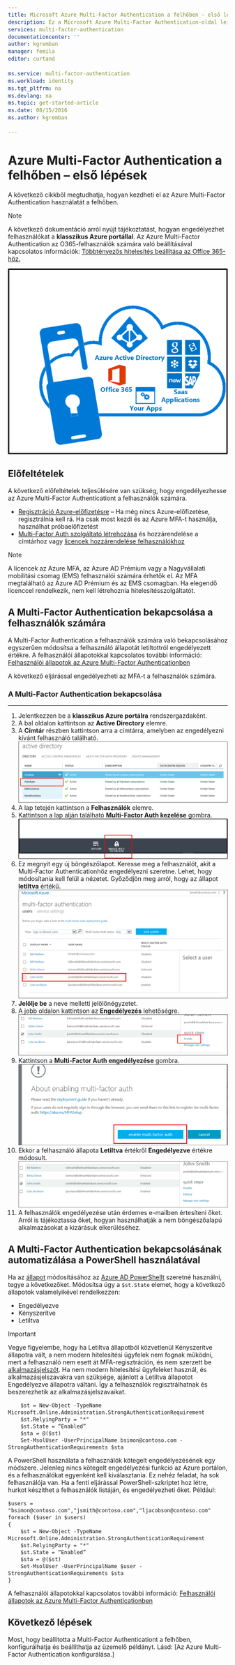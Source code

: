 ```yaml
---
title: Microsoft Azure Multi-Factor Authentication a felhőben – első lépések
description: Ez a Microsoft Azure Multi-Factor Authentication-oldal leírja, hogyan kezdheti el az Azure MFA használatát a felhőben.
services: multi-factor-authentication
documentationcenter: ''
author: kgremban
manager: femila
editor: curtand

ms.service: multi-factor-authentication
ms.workload: identity
ms.tgt_pltfrm: na
ms.devlang: na
ms.topic: get-started-article
ms.date: 08/15/2016
ms.author: kgremban

---
```

# Azure Multi-Factor Authentication a felhőben – első lépések
A következő cikkből megtudhatja, hogyan kezdheti el az Azure Multi-Factor Authentication használatát a felhőben.

> [!NOTE]
> A következő dokumentáció arról nyújt tájékoztatást, hogyan engedélyezhet felhasználókat a **klasszikus Azure portállal**. Az Azure Multi-Factor Authentication az O365-felhasználók számára való beállításával kapcsolatos információk: [Többtényezős hitelesítés beállítása az Office 365-höz.](https://support.office.com/article/Set-up-multi-factor-authentication-for-Office-365-users-8f0454b2-f51a-4d9c-bcde-2c48e41621c6?ui=en-US&rs=en-US&ad=US)
> 
> 

![MFA a felhőben](./media/multi-factor-authentication-get-started-cloud/mfa_in_cloud.png)

## Előfeltételek
A következő előfeltételek teljesülésére van szükség, hogy engedélyezhesse az Azure Multi-Factor Authenticationt a felhasználók számára.

* [Regisztráció Azure-előfizetésre](https://azure.microsoft.com/pricing/free-trial/) – Ha még nincs Azure-előfizetése, regisztrálnia kell rá. Ha csak most kezdi és az Azure MFA-t használja, használhat próbaelőfizetést
* [Multi-Factor Auth szolgáltató létrehozása](multi-factor-authentication-get-started-auth-provider.md) és hozzárendelése a címtárhoz vagy [licencek hozzárendelése felhasználókhoz](multi-factor-authentication-get-started-assign-licenses.md)

> [!NOTE]
> A licencek az Azure MFA, az Azure AD Prémium vagy a Nagyvállalati mobilitási csomag (EMS) felhasználói számára érhetők el.  Az MFA megtalálható az Azure AD Prémium és az EMS csomagban. Ha elegendő licenccel rendelkezik, nem kell létrehoznia hitelesítésszolgáltatót.
> 
> 

## A Multi-Factor Authentication bekapcsolása a felhasználók számára
A Multi-Factor Authentication a felhasználók számára való bekapcsolásához egyszerűen módosítsa a felhasználó állapotát letiltottról engedélyezett értékre.  A felhasználói állapotokkal kapcsolatos további információ: [Felhasználói állapotok az Azure Multi-Factor Authenticationben](multi-factor-authentication-get-started-user-states.md)

A következő eljárással engedélyezheti az MFA-t a felhasználók számára.

### A Multi-Factor Authentication bekapcsolása
- - -
1. Jelentkezzen be a **klasszikus Azure portálra** rendszergazdaként.
2. A bal oldalon kattintson az **Active Directory** elemre.
3. A **Címtár** részben kattintson arra a címtárra, amelyben az engedélyezni kívánt felhasználó található.
   ![Kattintson a címtár lehetőségre](./media/multi-factor-authentication-get-started-cloud/directory1.png)
4. A lap tetején kattintson a **Felhasználók** elemre.
5. Kattintson a lap alján található **Multi-Factor Auth kezelése** gombra.
   ![Kattintson a címtár lehetőségre](./media/multi-factor-authentication-get-started-cloud/manage1.png)
6. Ez megnyit egy új böngészőlapot.  Keresse meg a felhasználót, akit a Multi-Factor Authenticationhöz engedélyezni szeretne. Lehet, hogy módosítania kell felül a nézetet. Győződjön meg arról, hogy az állapot **letiltva** értékű.
   ![Felhasználó engedélyezése](./media/multi-factor-authentication-get-started-cloud/enable1.png)
7. **Jelölje be** a neve melletti jelölőnégyzetet.
8. A jobb oldalon kattintson az **Engedélyezés** lehetőségre.
   ![Felhasználó engedélyezése](./media/multi-factor-authentication-get-started-cloud/user1.png)
9. Kattintson a **Multi-Factor Auth engedélyezése** gombra.
   ![Felhasználó engedélyezése](./media/multi-factor-authentication-get-started-cloud/enable2.png)
10. Ekkor a felhasználó állapota **Letiltva** értékről **Engedélyezve** értékre módosult.
    ![Felhasználók engedélyezése](./media/multi-factor-authentication-get-started-cloud/user.png)
11. A felhasználók engedélyezése után érdemes e-mailben értesíteni őket.  Arról is tájékoztassa őket, hogyan használhatják a nem böngészőalapú alkalmazásokat a kizárásuk elkerüléséhez.

## A Multi-Factor Authentication bekapcsolásának automatizálása a PowerShell használatával
Ha az [állapot](multi-factor-authentication-whats-next.md) módosításához az [Azure AD PowerShellt](../powershell-install-configure.md) szeretné használni, tegye a következőket.  Módosítsa úgy a `$st.State` elemet, hogy a következő állapotok valamelyikével rendelkezzen:

* Engedélyezve
* Kényszerítve
* Letiltva  

> [!IMPORTANT]
> Vegye figyelembe, hogy ha Letiltva állapotból közvetlenül Kényszerítve állapotra vált, a nem modern hitelesítési ügyfelek nem fognak működni, mert a felhasználó nem esett át MFA-regisztráción, és nem szerzett be [alkalmazásjelszót](multi-factor-authentication-whats-next.md#app-passwords).  Ha nem modern hitelesítési ügyfeleket használ, és alkalmazásjelszavakra van szüksége, ajánlott a Letiltva állapotot Engedélyezve állapotra váltani.  Így a felhasználók regisztrálhatnak és beszerezhetik az alkalmazásjelszavaikat.   
> 
> 

        $st = New-Object -TypeName Microsoft.Online.Administration.StrongAuthenticationRequirement
        $st.RelyingParty = "*"
        $st.State = “Enabled”
        $sta = @($st)
        Set-MsolUser -UserPrincipalName bsimon@contoso.com -StrongAuthenticationRequirements $sta

A PowerShell használata a felhasználók kötegelt engedélyezésének egy módszere.  Jelenleg nincs kötegelt engedélyezési funkció az Azure portálon, és a felhasználókat egyenként kell kiválasztania.  Ez nehéz feladat, ha sok felhasználója van.  Ha a fenti eljárással PowerShell-szkriptet hoz létre, hurkot készíthet a felhasználók listáján, és engedélyezheti őket.  Például:

    $users = "bsimon@contoso.com","jsmith@contoso.com","ljacobson@contoso.com"
    foreach ($user in $users)
    {
        $st = New-Object -TypeName Microsoft.Online.Administration.StrongAuthenticationRequirement
        $st.RelyingParty = "*"
        $st.State = “Enabled”
        $sta = @($st)
        Set-MsolUser -UserPrincipalName $user -StrongAuthenticationRequirements $sta
    }


A felhasználói állapotokkal kapcsolatos további információ: [Felhasználói állapotok az Azure Multi-Factor Authenticationben](multi-factor-authentication-get-started-user-states.md)

## Következő lépések
Most, hogy beállította a Multi-Factor Authenticationt a felhőben, konfigurálhatja és beállíthatja az üzemelő példányt.  Lásd: [Az Azure Multi-Factor Authentication konfigurálása.]

<!--HONumber=Sep16_HO4-->


